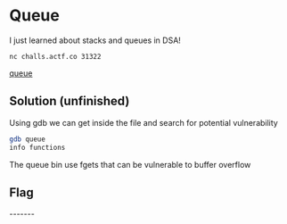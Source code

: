 # Queue

I just learned about stacks and queues in DSA!
```
nc challs.actf.co 31322
```
[queue](https://files.actf.co/4ce1e57e70aef28da53698fd9199c818dee3933055406a9de7d45bd6b51d5153/queue)

## Solution (unfinished)

Using gdb we can get inside the file and search for potential vulnerability

```bash
gdb queue
info functions
```

The queue bin use fgets that can be vulnerable to buffer overflow

## Flag

\-------